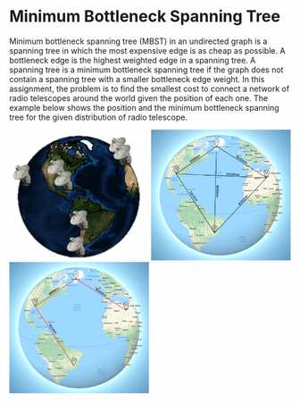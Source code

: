 # Minimum Bottleneck Spanning Tree

Minimum bottleneck spanning tree (MBST) in an undirected graph is a spanning tree in which the most expensive edge is as cheap as possible. A bottleneck edge is the highest weighted edge in a spanning tree. A spanning tree is a minimum bottleneck spanning tree if the graph does not contain a spanning tree with a smaller bottleneck edge weight. In this assignment, the problem is to find the smallest cost to connect a network of radio telescopes around the world given the position of each one. The example below shows the position and the minimum bottleneck spanning tree for the given distribution of radio telescope.

<img src="./doc/globo.png" alt="radio telescope positions" width="250px">
<img src="./doc/globo_paths.png" alt="radio telescope positions" width="250px">
<img src="./doc/globo_paths2.png" alt="radio telescope positions" width="250px">
